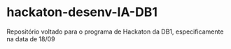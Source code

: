 # hackaton-desenv-IA-DB1
Repositório voltado para o programa de Hackaton da DB1, especificamente na data de 18/09
